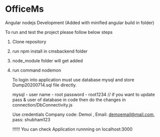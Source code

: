 # OfficeMs
Angular nodejs Development (Added with minified angular build in folder) 

To run and test the project please follow below steps

1) Clone repository
2) run npm install in cmsbackend folder
3) node_module folder will get added
4) run command 
   nodemon
   
   To login into application must use database mysql and store Dump20200714.sql file directly.

   mysql - user name  - root
   password - root1234  // if you want to update pass & user of database in code then do the changes in connection/DbConnectivity.js
   
   Use credentials 
   Company code: Demoi ,
   Email: demoemail@mail.com,
   pass:  shubham123
   
   !!!!!! You can check Application runnning on localhost:3000
   
   

